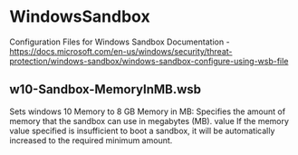 # WindowsSandbox
Configuration Files for Windows Sandbox
Documentation - https://docs.microsoft.com/en-us/windows/security/threat-protection/windows-sandbox/windows-sandbox-configure-using-wsb-file

## w10-Sandbox-MemoryInMB.wsb
Sets windows 10 Memory to 8 GB
Memory in MB: Specifies the amount of memory that the sandbox can use in megabytes (MB).
<MemoryInMB>value</MemoryInMB>
If the memory value specified is insufficient to boot a sandbox, it will be automatically increased to the required minimum amount.
